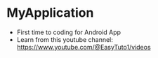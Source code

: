 # MyApplication
- First time to coding for Android App
- Learn from this youtube channel: https://www.youtube.com/@EasyTuto1/videos
